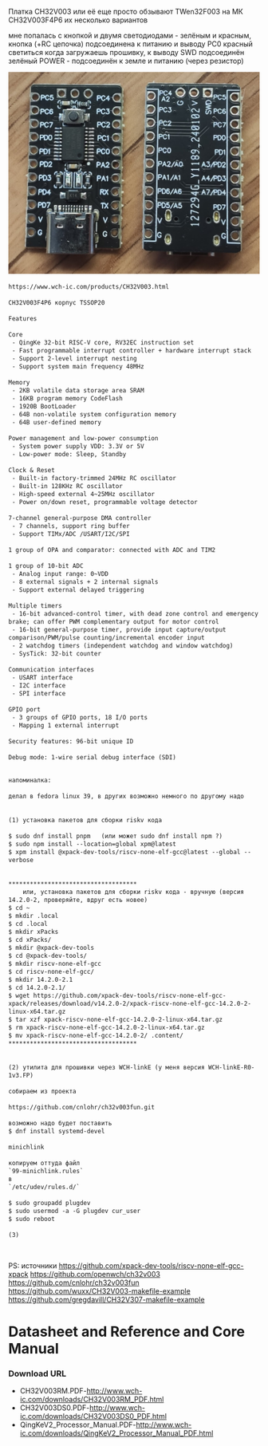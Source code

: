 
Платка CH32V003 или её еще просто обзывают TWen32F003 на МК CH32V003F4P6
их несколько вариантов

мне попалась с кнопкой и двумя светодиодами - зелёным и красным,
	   кнопка (+RC цепочка) подсоединена к питанию и выводу PC0 
	   красный светиться когда загружаешь прошивку, к выводу SWD подсоединён
	   зелёный POWER - подсоединён к земле и питанию (через резистор) 

![photo](doc/TWen32F003.jpg)

~~~
https://www.wch-ic.com/products/CH32V003.html

CH32V003F4P6 корпус TSSOP20

Features

Core
 - QingKe 32-bit RISC-V core, RV32EC instruction set
 - Fast programmable interrupt controller + hardware interrupt stack
 - Support 2-level interrupt nesting
 - Support system main frequency 48MHz

Memory
 - 2KB volatile data storage area SRAM
 - 16KB program memory CodeFlash
 - 1920B BootLoader
 - 64B non-volatile system configuration memory
 - 64B user-defined memory

Power management and low-power consumption
 - System power supply VDD: 3.3V or 5V
 - Low-power mode: Sleep, Standby

Clock & Reset
 - Built-in factory-trimmed 24MHz RC oscillator
 - Built-in 128KHz RC oscillator
 - High-speed external 4~25MHz oscillator
 - Power on/down reset, programmable voltage detector

7-channel general-purpose DMA controller
 - 7 channels, support ring buffer
 - Support TIMx/ADC /USART/I2C/SPI 

1 group of OPA and comparator: connected with ADC and TIM2

1 group of 10-bit ADC
 - Analog input range: 0~VDD
 - 8 external signals + 2 internal signals
 - Support external delayed triggering

Multiple timers
 - 16-bit advanced-control timer, with dead zone control and emergency brake; can offer PWM complementary output for motor control
 - 16-bit general-purpose timer, provide input capture/output comparison/PWM/pulse counting/incremental encoder input
 - 2 watchdog timers (independent watchdog and window watchdog)
 - SysTick: 32-bit counter

Communication interfaces
 - USART interface
 - I2C interface
 - SPI interface

GPIO port
 - 3 groups of GPIO ports, 18 I/O ports
 - Mapping 1 external interrupt

Security features: 96-bit unique ID

Debug mode: 1-wire serial debug interface (SDI)

~~~






~~~

напоминалка:

делал в fedora linux 39, в других возможно немного по другому надо


(1) установка пакетов для сборки riskv кода

$ sudo dnf install pnpm   (или может sudo dnf install npm ?)
$ sudo npm install --location=global xpm@latest
$ xpm install @xpack-dev-tools/riscv-none-elf-gcc@latest --global --verbose


************************************
    или, установка пакетов для сборки riskv кода - вручную (версия 14.2.0-2, проверяйте, вдруг есть новее)
$ cd ~
$ mkdir .local
$ cd .local
$ mkdir xPacks
$ cd xPacks/
$ mkdir @xpack-dev-tools
$ cd @xpack-dev-tools/
$ mkdir riscv-none-elf-gcc
$ cd riscv-none-elf-gcc/
$ mkdir 14.2.0-2.1
$ cd 14.2.0-2.1/
$ wget https://github.com/xpack-dev-tools/riscv-none-elf-gcc-xpack/releases/download/v14.2.0-2/xpack-riscv-none-elf-gcc-14.2.0-2-linux-x64.tar.gz
$ tar xzf xpack-riscv-none-elf-gcc-14.2.0-2-linux-x64.tar.gz
$ rm xpack-riscv-none-elf-gcc-14.2.0-2-linux-x64.tar.gz 
$ mv xpack-riscv-none-elf-gcc-14.2.0-2/ .content/
************************************


(2) утилита для прошивки через WCH-linkE (у меня версия WCH-linkE-R0-1v3.FP)

собираем из проекта 

https://github.com/cnlohr/ch32v003fun.git

возможно надо будет поставить
$ dnf install systemd-devel

minichlink

копируем оттуда файл
`99-minichlink.rules`
в
`/etc/udev/rules.d/`

$ sudo groupadd plugdev
$ sudo usermod -a -G plugdev cur_user
$ sudo reboot

(3)
 


~~~


PS:
 источники
https://github.com/xpack-dev-tools/riscv-none-elf-gcc-xpack
https://github.com/openwch/ch32v003
https://github.com/cnlohr/ch32v003fun
https://github.com/wuxx/CH32V003-makefile-example
https://github.com/gregdavill/CH32V307-makefile-example


# Datasheet and Reference and Core Manual
### Download URL

- CH32V003RM.PDF-http://www.wch-ic.com/downloads/CH32V003RM_PDF.html
- CH32V003DS0.PDF-http://www.wch-ic.com/downloads/CH32V003DS0_PDF.html
- QingKeV2_Processor_Manual.PDF-http://www.wch-ic.com/downloads/QingKeV2_Processor_Manual_PDF.html

